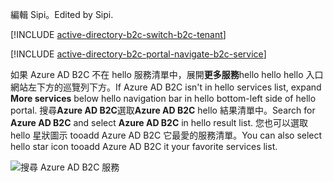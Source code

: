 <span data-ttu-id="d404e-101">編輯 Sipi。</span><span class="sxs-lookup"><span data-stu-id="d404e-101">Edited by Sipi.</span></span>

[!INCLUDE [active-directory-b2c-switch-b2c-tenant](active-directory-b2c-switch-b2c-tenant.md)]

[!INCLUDE [active-directory-b2c-portal-navigate-b2c-service](active-directory-b2c-portal-navigate-b2c-service.md)]

<span data-ttu-id="d404e-102">如果 Azure AD B2C 不在 hello 服務清單中，展開**更多服務**hello hello hello 入口網站左下方的巡覽列下方。</span><span class="sxs-lookup"><span data-stu-id="d404e-102">If Azure AD B2C isn't in hello services list, expand **More services** below hello navigation bar in hello bottom-left side of hello portal.</span></span> <span data-ttu-id="d404e-103">搜尋**Azure AD B2C**選取**Azure AD B2C** hello 結果清單中。</span><span class="sxs-lookup"><span data-stu-id="d404e-103">Search for **Azure AD B2C** and select **Azure AD B2C** in hello result list.</span></span> <span data-ttu-id="d404e-104">您也可以選取 hello 星狀圖示 tooadd Azure AD B2C 它最愛的服務清單。</span><span class="sxs-lookup"><span data-stu-id="d404e-104">You can also select hello star icon tooadd Azure AD B2C it your favorite services list.</span></span>

![搜尋 Azure AD B2C 服務](media/active-directory-b2c-find-service-settings/navigate-to-azure-ad-b2c.png)
